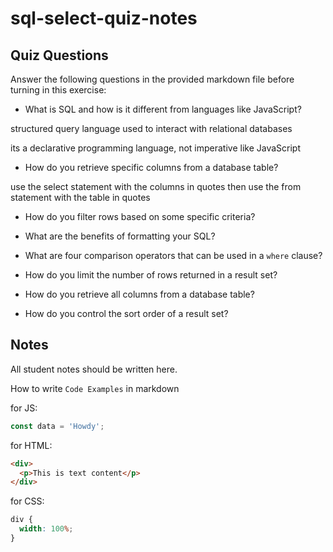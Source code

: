 # sql-select-quiz-notes

## Quiz Questions

Answer the following questions in the provided markdown file before turning in this exercise:

- What is SQL and how is it different from languages like JavaScript?

structured query language used to interact with relational databases

its a declarative programming language, not imperative like JavaScript

- How do you retrieve specific columns from a database table?

use the select statement with the columns in quotes
then use the from statement with the table in quotes

- How do you filter rows based on some specific criteria?

- What are the benefits of formatting your SQL?

- What are four comparison operators that can be used in a `where` clause?

- How do you limit the number of rows returned in a result set?

- How do you retrieve all columns from a database table?

- How do you control the sort order of a result set?

## Notes

All student notes should be written here.

How to write `Code Examples` in markdown

for JS:

```javascript
const data = 'Howdy';
```

for HTML:

```html
<div>
  <p>This is text content</p>
</div>
```

for CSS:

```css
div {
  width: 100%;
}
```
